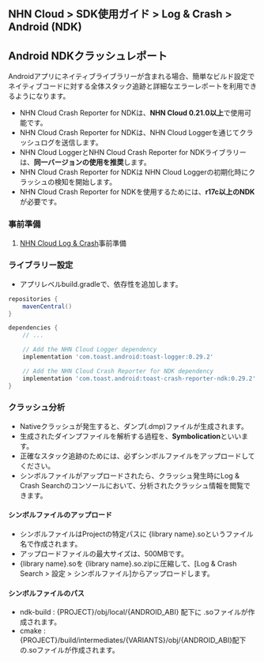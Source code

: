 ## NHN Cloud > SDK使用ガイド > Log & Crash > Android (NDK)

## Android NDKクラッシュレポート

Androidアプリにネイティブライブラリーが含まれる場合、簡単なビルド設定でネイティブコードに対する全体スタック追跡と詳細なエラーレポートを利用できるようになります。

* NHN Cloud Crash Reporter for NDKは、**NHN Cloud 0.21.0以上**で使用可能です。
* NHN Cloud Crash Reporter for NDKは、NHN Cloud Loggerを通じてクラッシュログを送信します。
* NHN Cloud LoggerとNHN Cloud Crash Reporter for NDKライブラリーは、**同一バージョンの使用を推奨**します。
* NHN Cloud Crash Reporter for NDKは NHN Cloud Loggerの初期化時にクラッシュの検知を開始します。
* NHN Cloud Crash Reporter for NDKを使用するためには、**r17c以上のNDK**が必要です。

### 事前準備

1. [NHN Cloud Log & Crash](./log-collector-android)事前準備

### ライブラリー設定
- アプリレベルbuild.gradleで、依存性を追加します。

```groovy
repositories {
    mavenCentral()
}

dependencies {
    // ...

    // Add the NHN Cloud Logger dependency
    implementation 'com.toast.android:toast-logger:0.29.2'

    // Add the NHN Cloud Crash Reporter for NDK dependency
    implementation 'com.toast.android:toast-crash-reporter-ndk:0.29.2'
}
```

### クラッシュ分析

* Nativeクラッシュが発生すると、ダンプ(.dmp)ファイルが生成されます。
* 生成されたダインプファイルを解析する過程を、**Symbolication**といいます。
* 正確なスタック追跡のためには、必ずシンボルファイルをアップロードしてください。
* シンボルファイルがアップロードされたら、クラッシュ発生時にLog & Crash Searchのコンソールにおいて、分析されたクラッシュ情報を閲覧できます。

#### シンボルファイルのアップロード

* シンボルファイルはProjectの特定パスに {library name}.soというファイル名で作成されます。
* アップロードファイルの最大サイズは、500MBです。
* {library name}.soを {library name}.so.zipに圧縮して、[Log & Crash Search > 設定 > シンボルファイル]からアップロードします。

#### シンボルファイルのパス

- ndk-build : {PROJECT}/obj/local/{ANDROID_ABI} 配下に .soファイルが作成されます。
- cmake : {PROJECT}/build/intermediates/{VARIANTS}/obj/{ANDROID_ABI}配下の.soファイルが作成されます。
